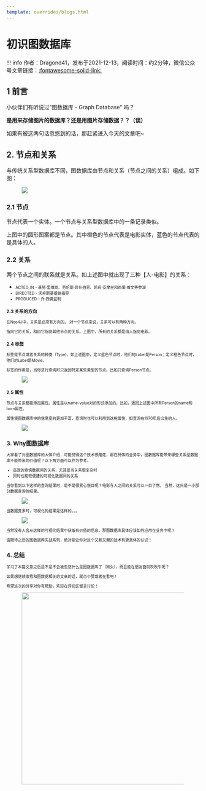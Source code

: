 ```yaml
---
template: overrides/blogs.html
---
```


# 初识图数据库

!!! info
    作者：Dragond41，发布于2021-12-13，阅读时间：约2分钟，微信公众号文章链接：[:fontawesome-solid-link:]()

## 1 前言
小伙伴们有听说过"图数据库 - Graph Database" 吗？
<p><strong>是用来存储图片的数据库？还是用图片存储数据？？（误）</strong>
<p>如果有被这两句话忽悠到的话，那赶紧进入今天的文章吧~</p>

## 2. 节点和关系

与传统关系型数据库不同，图数据库由节点和关系（节点之间的关系）组成。如下图：


<figure>
  <img src="https://cdn.jsdelivr.net/gh/BulletTech2021/Pics/img/1_V1.png"  />
  <figcaption></figcaption>
</figure>



### 2.1 节点
节点代表一个实体。一个节点与关系型数据库中的一条记录类似。
<p>上图中的圆形图案都是节点。其中橙色的节点代表是电影实体，蓝色的节点代表的是具体的人。

### 2.2 关系
两个节点之间的联系就是关系。如上述图中就出现了三种【人-电影】的关系：
- <font size="1">ACTED_IN - 基努·里维斯、劳伦斯·菲什伯恩、凯莉·安摩丝和雨果·维文等参演
- <font size="1">DIRECTED - 沃卓斯基姐妹指导
- <font size="1">PRODUCED - 乔·西佛监制

### 2.3 关系的方向
在Neo4J中，关系是必须有方向的。
对一个节点来说，关系可以有两种方向。<p>指向它的关系，和由它指向其他节点的关系。上图中，所有的关系都是由人指向电影。

### 2.4 标签
标签是节点或者关系的种类（Type)。如上述图中，定义蓝色节点时，他们的Label是Person；定义橙色节点时，他们的Label是Movie。
<p>标签的作用是，当你进行查询时只返回特定某些类型的节点。比如只查询Person节点。

<figure>
  <img src="https://cdn.jsdelivr.net/gh/BulletTech2021/Pics/img/1_V2.png"  />
  <figcaption></figcaption>
</figure>

### 2.5 属性
节点与关系都能添加属性。属性是以name-value对的形式添加的。比如，返回上述图中所有Person的name和born属性。
<p>属性使图数据库中的信息变的更加丰富，查询时也可以利用到这些属性，如查询在1970年后出生的人。

  <figure>
  <img src="https://cdn.jsdelivr.net/gh/BulletTech2021/Pics/img/1_V3.png"  />
  <figcaption></figcaption>
</figure>

## 3. Why图数据库
大家看了对图数据库的大体介绍，可能觉得这个技术很酷炫，那在具体的业务中，图数据库能带来哪些关系型数据库不能带来的价值呢？以下两方面可以作为参考。

- <font size="1">高效的查询数据间的关系，尤其是当关系很复杂时
- <font size="1">同时也能较便捷的可视化数据间的关系

当你看到以下这样的查询结果时，是不是很赏心悦目呢？电影与人之间的关系可以一目了然。
当然，这只是一小部分数据查询的结果。

  <figure>
  <img src="https://cdn.jsdelivr.net/gh/BulletTech2021/Pics/img/1_V4.png"  />
  <figcaption></figcaption>
</figure>
  
当数据变多时，可视化的结果是这样的。。。


<figure>
  <img src="https://cdn.jsdelivr.net/gh/BulletTech2021/Pics/img/1_V5.png"  />
  <figcaption></figcaption>
</figure>
  
当然没有人会从这样的可视化结果中获取有价值的信息，那图数据库具体应该如何应用在业务中呢？
<p>请期待之后的图数据库实战系列，绝对能让你对这个又新又潮的技术有更具体的认识！
  
    
## 4. 总结
  
学习了本篇文章之后是不是不会被忽悠什么是图数据库了（狗头），而且能在朋友面前吹吹牛呢？
<p>如果想继续收看和图数据相关的文章的话，就点个赞或者在看吧！


<p>希望这次的分享对你有帮助，欢迎在评论区留言讨论！

<figure>
  <img src="https://cdn.jsdelivr.net/gh/BulletTech2021/Pics/2021-6-14/1623639526512-1080P%20(Full%20HD)%20-%20Tail%20Pic.png" width="500" />
</figure>
